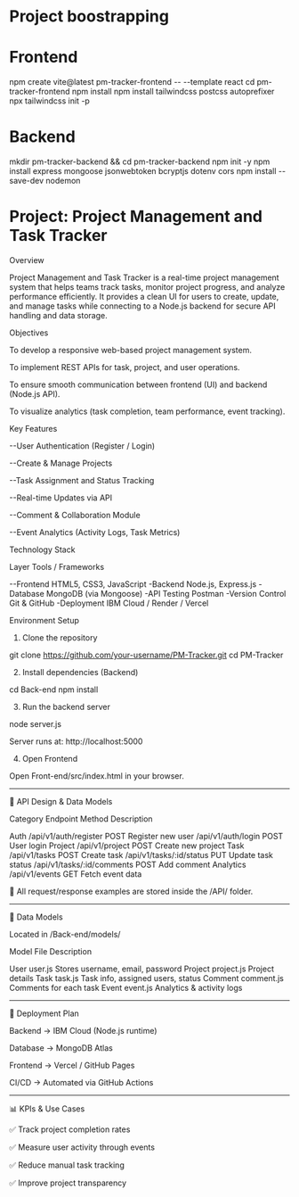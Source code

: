 # Project boostrapping 

# Frontend
npm create vite@latest pm-tracker-frontend -- --template react
cd pm-tracker-frontend
npm install
npm install tailwindcss postcss autoprefixer
npx tailwindcss init -p

# Backend
mkdir pm-tracker-backend && cd pm-tracker-backend
npm init -y
npm install express mongoose jsonwebtoken bcryptjs dotenv cors
npm install --save-dev nodemon

# Project: Project Management and Task Tracker

Overview

Project Management and Task Tracker is a real-time project management system that helps teams track tasks, monitor project progress, and analyze performance efficiently.
It provides a clean UI for users to create, update, and manage tasks while connecting to a Node.js backend for secure API handling and data storage.


Objectives

To develop a responsive web-based project management system.

To implement REST APIs for task, project, and user operations.

To ensure smooth communication between frontend (UI) and backend (Node.js API).

To visualize analytics (task completion, team performance, event tracking).

Key Features

--User Authentication (Register / Login)

--Create & Manage Projects

--Task Assignment and Status Tracking

--Real-time Updates via API

--Comment & Collaboration Module

--Event Analytics (Activity Logs, Task Metrics)


Technology Stack

Layer	Tools / Frameworks

--Frontend	HTML5, CSS3, JavaScript
-Backend	Node.js, Express.js
-Database	MongoDB (via Mongoose)
-API Testing	Postman
-Version Control	Git & GitHub
-Deployment	IBM Cloud / Render / Vercel


Environment Setup

1. Clone the repository

git clone https://github.com/your-username/PM-Tracker.git
cd PM-Tracker


2. Install dependencies (Backend)

cd Back-end
npm install


3. Run the backend server

node server.js

Server runs at: http://localhost:5000


4. Open Frontend

Open Front-end/src/index.html in your browser.





---

🔗 API Design & Data Models

Category	Endpoint	Method	Description

Auth	/api/v1/auth/register	POST	Register new user
	/api/v1/auth/login	POST	User login
Project	/api/v1/project	POST	Create new project
Task	/api/v1/tasks	POST	Create task
	/api/v1/tasks/:id/status	PUT	Update task status
	/api/v1/tasks/:id/comments	POST	Add comment
Analytics	/api/v1/events	GET	Fetch event data


📁 All request/response examples are stored inside the /API/ folder.


---

🧱 Data Models

Located in /Back-end/models/

Model	File	Description

User	user.js	Stores username, email, password
Project	project.js	Project details
Task	task.js	Task info, assigned users, status
Comment	comment.js	Comments for each task
Event	event.js	Analytics & activity logs



---

🚀 Deployment Plan

Backend → IBM Cloud (Node.js runtime)

Database → MongoDB Atlas

Frontend → Vercel / GitHub Pages

CI/CD → Automated via GitHub Actions



---

📊 KPIs & Use Cases

✅ Track project completion rates

✅ Measure user activity through events

✅ Reduce manual task tracking

✅ Improve project transparency


